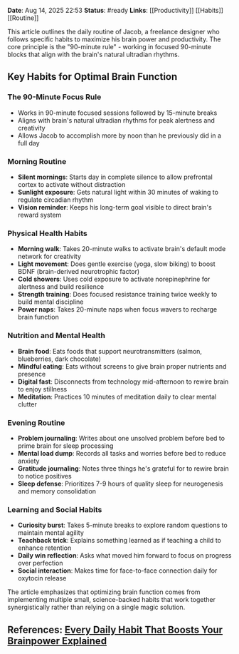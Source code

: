 **Date**: Aug 14, 2025 22:53
**Status**: #ready 
**Links**: [[Productivity]] [[Habits]] [[Routine]]

This article outlines the daily routine of Jacob, a freelance designer who follows specific habits to maximize his brain power and productivity. The core principle is the "90-minute rule" - working in focused 90-minute blocks that align with the brain's natural ultradian rhythms.

## Key Habits for Optimal Brain Function

### The 90-Minute Focus Rule

- Works in 90-minute focused sessions followed by 15-minute breaks
- Aligns with brain's natural ultradian rhythms for peak alertness and creativity
- Allows Jacob to accomplish more by noon than he previously did in a full day

### Morning Routine

- **Silent mornings**: Starts day in complete silence to allow prefrontal cortex to activate without distraction
- **Sunlight exposure**: Gets natural light within 30 minutes of waking to regulate circadian rhythm
- **Vision reminder**: Keeps his long-term goal visible to direct brain's reward system

### Physical Health Habits

- **Morning walk**: Takes 20-minute walks to activate brain's default mode network for creativity
- **Light movement**: Does gentle exercise (yoga, slow biking) to boost BDNF (brain-derived neurotrophic factor)
- **Cold showers**: Uses cold exposure to activate norepinephrine for alertness and build resilience
- **Strength training**: Does focused resistance training twice weekly to build mental discipline
- **Power naps**: Takes 20-minute naps when focus wavers to recharge brain function

### Nutrition and Mental Health

- **Brain food**: Eats foods that support neurotransmitters (salmon, blueberries, dark chocolate)
- **Mindful eating**: Eats without screens to give brain proper nutrients and presence
- **Digital fast**: Disconnects from technology mid-afternoon to rewire brain to enjoy stillness
- **Meditation**: Practices 10 minutes of meditation daily to clear mental clutter

### Evening Routine

- **Problem journaling**: Writes about one unsolved problem before bed to prime brain for sleep processing
- **Mental load dump**: Records all tasks and worries before bed to reduce anxiety
- **Gratitude journaling**: Notes three things he's grateful for to rewire brain to notice positives
- **Sleep defense**: Prioritizes 7-9 hours of quality sleep for neurogenesis and memory consolidation

### Learning and Social Habits

- **Curiosity burst**: Takes 5-minute breaks to explore random questions to maintain mental agility
- **Teachback trick**: Explains something learned as if teaching a child to enhance retention
- **Daily win reflection**: Asks what moved him forward to focus on progress over perfection
- **Social interaction**: Makes time for face-to-face connection daily for oxytocin release

The article emphasizes that optimizing brain function comes from implementing multiple small, science-backed habits that work together synergistically rather than relying on a single magic solution.

## References: [Every Daily Habit That Boosts Your Brainpower Explained](https://youtu.be/FU95VJ5O6uU?si=x0GI_do3Ss98uDjl)
